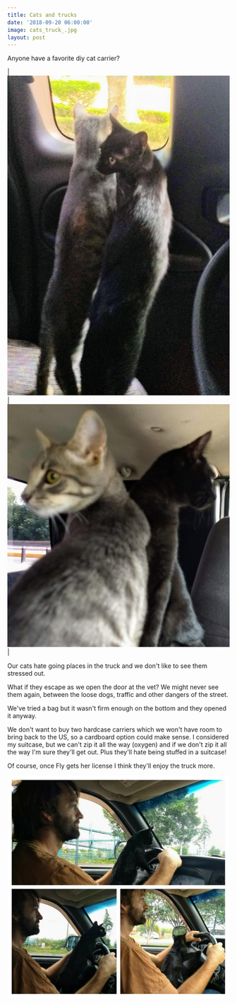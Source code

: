 ```yaml
---
title: Cats and trucks
date: '2018-09-20 06:00:00'
image: cats_truck_.jpg
layout: post
---
```


Anyone have a favorite diy cat carrier?

| [![](/images/cats_truck2_.jpg)](/images/cats_truck2.jpg) | [![](/images/cats_truck3_.jpg)](/images/cats_truck3.jpg) |

Our cats hate going places in the truck and we don't like to see them stressed out.

What if they escape as we open the door at the vet? We might never see them again, between the loose dogs, traffic and other dangers of the street.

We've tried a bag but it wasn't firm enough on the bottom and they opened it anyway.

We don't want to buy two hardcase carriers which we won't have room to bring back to the US, so a cardboard option could make sense. I considered my suitcase, but we can't zip it all the way (oxygen) and if we don't zip it all the way I'm sure they'll get out. Plus they'll hate being stuffed in a suitcase!

Of course, once Fly gets her license I think they'll enjoy the truck more.

[![](/images/fly_driving_.jpg)](/images/fly_driving.jpg)